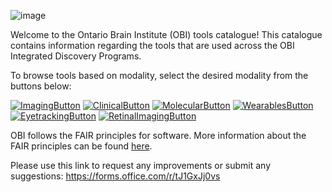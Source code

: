 ![image](https://user-images.githubusercontent.com/107212980/176284819-f6d572d7-e471-4100-92a8-43f96766cba4.png)

Welcome to the Ontario Brain Institute (OBI) tools catalogue! This catalogue contains information regarding the tools that are used across the OBI Integrated Discovery Programs. 

To browse tools based on modality, select the desired modality from the buttons below:

[![ImagingButton](https://user-images.githubusercontent.com/107212980/184235062-8e29339c-54c5-4668-bdb3-c686bbe1622f.PNG)](ImagingTools.md)
[![ClinicalButton](https://user-images.githubusercontent.com/107212980/184235136-05f152e1-ed43-47df-8683-d2a3b6bedd1c.PNG)](ClinicalTools.md)
[![MolecularButton](https://user-images.githubusercontent.com/107212980/184235214-ccdaad37-e446-4d63-8f28-f1a909760f59.PNG)](MolecularTools.md)
[![WearablesButton](https://user-images.githubusercontent.com/107212980/184236534-c0b9faed-e432-4618-81b2-00fe846d0404.PNG)](WearableTools.md)
[![EyetrackingButton](https://user-images.githubusercontent.com/107212980/184236127-e46c842c-f53d-438f-81a9-4d525bbef145.PNG)](EyeTrackingTools.md)
[![RetinalImagingButton](https://user-images.githubusercontent.com/107212980/184235377-18ae56d9-60d2-4b5e-b49d-617c0c010372.PNG)](RetinalImagingTools.md)

OBI follows the FAIR principles for software. More information about the FAIR principles can be found [here](FAIR.md).

Please use this link to request any improvements or submit any suggestions: https://forms.office.com/r/tJ1GxJj0vs
